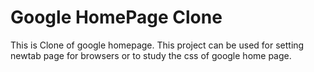# Google HomePage Clone
This is Clone of google homepage. This project can be used for setting newtab page for browsers or to study the css of google home page.

